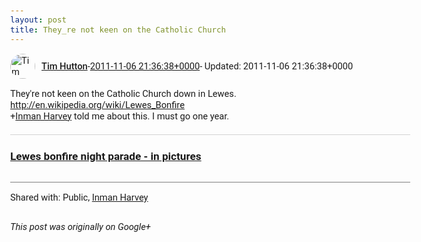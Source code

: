 ```yaml
---
layout: post
title: They_re not keen on the Catholic Church
---
```


<html><head><meta charset="utf-8"><title>They&amp;#39;re not keen on the Catholic Church down in Lewes.&lt;br&gt;&lt;a rel=&quot;nofollo...</title><style>body {font: 11pt Roboto, Arial, sans-serif; max-width: 640px; margin: 24px;}.author-photo {border-radius: 50%; margin-right: 10px; width: 40px;}.author {font-weight: 500;}.main-content {margin: 15px 0 15px;}.post-title {font-weight: bold;}.location {display: block; margin-top: 15px;}.location img {float: left; margin-right: 5px; width: 20px;}.media-link {display: inline-block; max-width: 100%; vertical-align: top;}.media-link p {margin-top: 5px; max-height: 4em; overflow: scroll;}.media {max-height: 100vh; max-width: 100%;}.video-placeholder {background: black; display: flex; height: 300px; max-width: 100%; width: 640px;}.play-icon {border-bottom: 30px solid transparent; border-left: 50px solid white; border-top: 30px solid transparent; color: white; margin: auto;}.album {max-height: 800px; overflow: scroll; width: calc(100vw - 48px);}.album .media-link {margin-right: 5px; max-width: 250px;}.album .media {max-height: 250px;}.link-embed {border-top: 1px solid lightgrey; display: block; margin-top: 20px;}.link-embed img {max-width: 100%;}.inline-link-embed {display: block;}.inline-link-embed img {vertical-align: middle;}.link-title {display: inline-block; font-size: medium; font-weight: 300; padding-left: 1em;}.reshare-attribution {display: block; font-weight: bold; margin-bottom: 10px;}.poll-image {margin-bottom: 5px; max-height: 300px; max-width: 500px;}.poll-choice {align-items: center; display: flex; margin-bottom: 5px; max-width: 500px;}.poll-choice-percentage {background-color: lightblue; height: 100%; left: 0; position: absolute; z-index: -1;}.poll-choice-selected {margin-right: 5px;}.poll-choice-results {border: 1px solid lightgray; border-radius: 5px; display: flex; line-height: 40px; overflow: hidden; padding: 0 8px; position: relative;}.poll-choice-results, .poll-choice-description {flex-grow: 1; margin-right: 10px;}.poll-choice-image {width: 100%;}.poll-choice-image, .poll-choice-image img {max-height: 40px; max-width: 100px;}.poll-choice-votes {max-height: 100px; overflow: auto;}.plus-entity-embed {color: black; display: block; text-decoration: none;}.plus-entity-embed-cover-photo {max-height: 300px; max-width: 100%;}.plus-entity-embed-info {padding: 0 1em 1em;}.plus-entity-embed-info h2 {font-weight: 500; margin: 10px 0;}.plus-entity-embed-info p {font-size: small; margin: 0;}.collection-owner-avatar {border-radius: 50%; border: 2px solid white; height: 40px; margin-top: -22px;}.visibility {padding: 1em 0; border-top: 1px solid grey;}.post-activity {padding: 1em 0; border-top: 1px solid grey;}.comments {border-top: 1px solid gray; padding-top: 1em;}.comment + .comment {margin-top: 1em;}.comment .media-link, .comment .inline-link-embed {margin-top: 5px;}</style></head><body><div style="margin-bottom:1em;"><div style="display:flex; align-items:center"><img class="author-photo" src="https://lh4.googleusercontent.com/-epo4ZZKNqEw/AAAAAAAAAAI/AAAAAAAAVSU/qu3LpcHEnoQ/s64-c/photo.jpg" alt="Tim Hutton"><a href="https://plus.google.com/+TimHutton" target="_blank" class="author">Tim Hutton</a> - <a target="_blank" href="https://plus.google.com/+TimHutton/posts/S5rHE8sXdTt">2011-11-06 21:36:38+0000</a><span> - Updated: 2011-11-06 21:36:38+0000</span></div><div class="main-content">They&#39;re not keen on the Catholic Church down in Lewes.<br><a rel="nofollow" target="_blank" href="http://en.wikipedia.org/wiki/Lewes_Bonfire" class="ot-anchor bidi_isolate" jslog="10929; track:click" dir="ltr">http://en.wikipedia.org/wiki/Lewes_Bonfire</a><br><span class="proflinkWrapper"><span class="proflinkPrefix">+</span><a class="proflink bidi_isolate" href="https://plus.google.com/110703990255809164917" oid="110703990255809164917" >Inman Harvey</a></span> told me about this. I must go one year.</div><a href="http://www.guardian.co.uk/uk/gallery/2011/nov/06/lewes-bonfire-parade-in-pictures?picture=381488603" target="_blank" class="link-embed"><h3>Lewes bonfire night parade - in pictures</h3><img src="http://static.guim.co.uk/sys-images/Guardian/Pix/pictures/2011/11/6/1320585662003/Members-of-the-Cliffe-Bon-004.jpg" alt=""></a></div><div class="visibility">Shared with: Public, <a href="https://plus.google.com/110703990255809164917">Inman Harvey</a></div></body></html>

<i>This post was originally on Google+</i>
